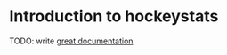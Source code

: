 # Introduction to hockeystats

TODO: write [great documentation](http://jacobian.org/writing/what-to-write/)

